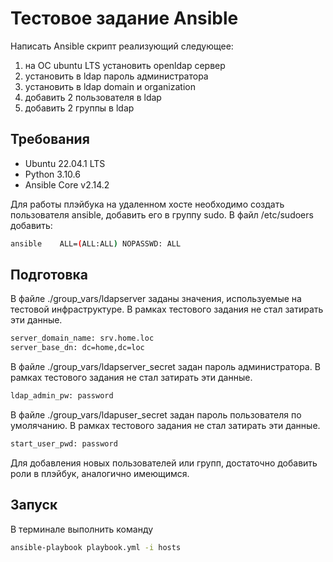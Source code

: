 # Тестовое задание Ansible
Написать Ansible скрипт реализующий следующее:
1. на ОС ubuntu LTS установить openldap сервер
2. установить в ldap пароль администратора
3. установить в ldap domain и organization
4. добавить 2 пользователя в ldap
6. добавить 2 группы в ldap

## Требования
- Ubuntu 22.04.1 LTS
- Python 3.10.6
- Ansible Core v2.14.2

Для работы плэйбука на удаленном хосте необходимо создать пользователя ansible, добавить его в группу sudo. В файл /etc/sudoers добавить:
```sh
ansible    ALL=(ALL:ALL) NOPASSWD: ALL
```

## Подготовка
В файле ./group_vars/ldapserver заданы значения, используемые на тестовой инфраструктуре. В рамках тестового задания не стал затирать эти данные.
```sh
server_domain_name: srv.home.loc
server_base_dn: dc=home,dc=loc
```

В файле ./group_vars/ldapserver_secret задан пароль администратора. В рамках тестового задания не стал затирать эти данные.
```sh
ldap_admin_pw: password
```

В файле ./group_vars/ldapuser_secret задан пароль пользователя по умолячанию. В рамках тестового задания не стал затирать эти данные.
```sh
start_user_pwd: password
```
Для добавления новых пользователей или групп, достаточно добавить роли в плэйбук, аналогично имеющимся.

## Запуск
В терминале выполнить команду
```sh
ansible-playbook playbook.yml -i hosts
```